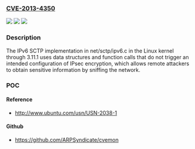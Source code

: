 ### [CVE-2013-4350](https://cve.mitre.org/cgi-bin/cvename.cgi?name=CVE-2013-4350)
![](https://img.shields.io/static/v1?label=Product&message=n%2Fa&color=blue)
![](https://img.shields.io/static/v1?label=Version&message=%3D%20n%2Fa%20&color=brighgreen)
![](https://img.shields.io/static/v1?label=Vulnerability&message=n%2Fa&color=brighgreen)

### Description

The IPv6 SCTP implementation in net/sctp/ipv6.c in the Linux kernel through 3.11.1 uses data structures and function calls that do not trigger an intended configuration of IPsec encryption, which allows remote attackers to obtain sensitive information by sniffing the network.

### POC

#### Reference
- http://www.ubuntu.com/usn/USN-2038-1

#### Github
- https://github.com/ARPSyndicate/cvemon

